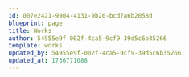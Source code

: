 ```yaml
---
id: 007e2421-9904-4131-9b20-bcd7a6b2058d
blueprint: page
title: Works
author: 54955e9f-002f-4ca5-9cf9-39d5c6b35266
template: works
updated_by: 54955e9f-002f-4ca5-9cf9-39d5c6b35266
updated_at: 1736771088
---
```

